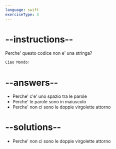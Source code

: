 ```yaml
---
language: swift
exerciseType: 3
---
```


# --instructions--

Perche' questo codice non e' una stringa?
```swift
Ciao Mondo!
```

# --answers--

- Perche' c'e' uno spazio tra le parole
- Perche' le parole sono in maiuscolo
- Perche' non ci sono le doppie virgolette attorno

# --solutions--

- Perche' non ci sono le doppie virgolette attorno
